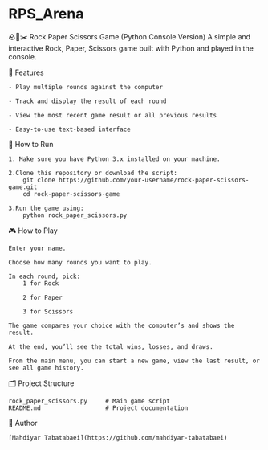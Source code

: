 # RPS_Arena
🪨📄✂️ Rock Paper Scissors Game (Python Console Version)
A simple and interactive Rock, Paper, Scissors game built with Python and played in the console.

📌 Features

	- Play multiple rounds against the computer
 
	- Track and display the result of each round
 
	- View the most recent game result or all previous results
 
	- Easy-to-use text-based interface

🚀 How to Run

	1. Make sure you have Python 3.x installed on your machine.
 
	2.Clone this repository or download the script:
		git clone https://github.com/your-username/rock-paper-scissors-game.git
		cd rock-paper-scissors-game
  
	3.Run the game using:
		python rock_paper_scissors.py

🎮 How to Play

	Enter your name.
 
	Choose how many rounds you want to play.
 
	In each round, pick:
		1 for Rock
  
		2 for Paper
  
		3 for Scissors
  
	The game compares your choice with the computer’s and shows the result.
 
	At the end, you’ll see the total wins, losses, and draws.
 
	From the main menu, you can start a new game, view the last result, or see all game history.

🗂️ Project Structure

	rock_paper_scissors.py     # Main game script
	README.md                  # Project documentation
👤 Author

	[Mahdiyar Tabatabaei](https://github.com/mahdiyar-tabatabaei)
